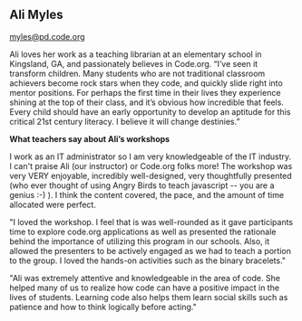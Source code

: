 ## Ali Myles 

[myles@pd.code.org](mailto:myles@pd.code.org)

Ali loves her work as a teaching librarian at an elementary school in Kingsland, GA, and passionately believes in Code.org. “I’ve seen it transform children. Many students who are not traditional classroom achievers become rock stars when they code, and quickly slide right into mentor positions. For perhaps the first time in their lives they experience shining at the top of their class, and it’s obvious how incredible that feels. Every child should have an early opportunity to develop an aptitude for this critical 21st century literacy. I believe it will change destinies.”

**What teachers say about Ali’s workshops**

I work as an IT administrator so I am very knowledgeable of the IT industry. I can't praise Ali (our instructor) or Code.org folks more! The workshop was very VERY enjoyable, incredibly well-designed, very thoughtfully presented (who ever thought of using Angry Birds to teach javascript -- you are a genius :-) ). I think the content covered, the pace, and the amount of time allocated were perfect.

"I loved the workshop. I feel that is was well-rounded as it gave participants time to explore code.org applications as well as presented the rationale behind the importance of utilizing this program in our schools. Also, it allowed the presenters to be actively engaged as we had to teach a portion to the group. I loved the hands-on activities such as the binary bracelets."

"Ali was extremely attentive and knowledgeable in the area of code. She helped many of us to realize how code can have a positive impact in the lives of students. Learning code also helps them learn social skills such as patience and how to think logically before acting."

